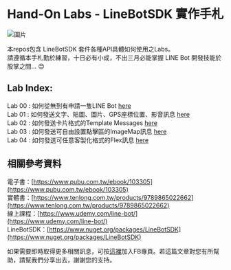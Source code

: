 # Hand-On Labs - LineBotSDK 實作手札

![圖片](https://i.imgur.com/nKmrTnO.png)   

本repos包含 LineBotSDK 套件各種API具體如何使用之Labs。  
請遵循本手札勤於練習，十日必有小成，不出三月必能掌握 LINE Bot 開發技能於股掌之間... 😊  

Lab Index:
---
Lab 00 : 如何從無到有申請一隻LINE Bot [here](https://github.com/isdaviddong/HOL-LineBotSDK/blob/master/00.%20%E5%A6%82%E4%BD%95%E7%94%B3%E8%AB%8BLINE%20Bot.md)  
Lab 01 : 如何發送文字、貼圖、圖片、GPS座標位置、影音訊息 [here](https://github.com/isdaviddong/HOL-LineBotSDK/blob/master/basic/Lab%2001%20:%20%E5%9F%BA%E6%9C%AC%E8%A8%8A%E6%81%AF%E6%8E%A8%E9%80%81.md)  
Lab 02 : 如何發送卡片格式的Template Messages [here](https://github.com/isdaviddong/HOL-LineBotSDK/blob/master/basic/Lab%2002%20:%20%E6%8E%A8%E9%80%81LINE%20Template%20Messages.md)  
Lab 03 : 如何發送可自由設置點擊區的ImageMap訊息 [here](https://github.com/isdaviddong/HOL-LineBotSDK/blob/master/basic/Lab%2003:%E5%A6%82%E4%BD%95%E7%99%BC%E9%80%81ImageMap%E8%A8%8A%E6%81%AF.md)   
Lab 04 : 如何發送可任意客製化格式的Flex訊息 [here](https://github.com/isdaviddong/HOL-LineBotSDK/blob/master/basic/Lab%2004:%20%E5%A6%82%E4%BD%95%E7%99%BC%E9%80%81Flex%20Message.md)  

相關參考資料
---
電子書：[https://www.pubu.com.tw/ebook/103305](https://www.pubu.com.tw/ebook/103305)  
實體書：[https://www.tenlong.com.tw/products/9789865022662](https://www.tenlong.com.tw/products/9789865022662)  
線上課程：[https://www.udemy.com/line-bot/](https://www.udemy.com/line-bot/)  
LineBotSDK：[https://www.nuget.org/packages/LineBotSDK](https://www.nuget.org/packages/LineBotSDK)  

如果需要即時取得更多相關訊息，可按[這裡](https://www.facebook.com/DotNetWalker/)加入FB專頁。若這篇文章對您有所幫助，請幫我們分享出去，謝謝您的支持。

